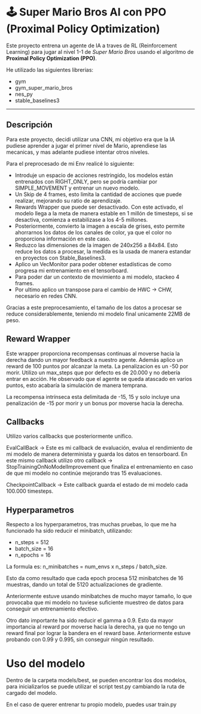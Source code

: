# 🕹️ Super Mario Bros AI con PPO (Proximal Policy Optimization)

Este proyecto entrena un agente de IA a traves de RL (Reinforcement Learning) para jugar al nivel 1-1 de *Super Mario Bros* usando el algoritmo de **Proximal Policy Optimization (PPO)**.

He utilizado las siguientes librerias:
  - gym
  - gym_super_mario_bros
  - nes_py
  - stable_baselines3

---

## Descripción

Para este proyecto, decidi utilizar una CNN, mi objetivo era que la IA pudiese aprender a jugar el primer nivel de Mario, aprendiese las mecanicas, y mas adelante pudiese intentar otros niveles.

Para el preprocesado de mi Env realicé lo siguiente:
  - Introduje un espacio de acciones restringido, los modelos están entrenados con RIGHT_ONLY, pero se podría cambiar por SIMPLE_MOVEMENT y entrenar un nuevo modelo.
  - Un Skip de 4 frames, esto limita la cantidad de acciones que puede realizar, mejorando su ratio de aprendizaje.
  - Rewards Wrapper que puede ser desactivado. Con este activado, el modelo llega a la meta de manera estable en 1 millón de timesteps, si se desactiva, comienza a estabilizase a los 4-5 millones.
  - Posteriormente, convierto la imagen a escala de grises, esto permite ahorrarnos los datos de los canales de color, ya que el color no proporciona información en este caso.
  - Reduzco las dimensiones de la imagen de 240x256 a 84x84. Esto reduce los datos a procesar, la medida es la usada de manera estandar en proyectos con Stable_Baselines3.
  - Aplico un VecMonitor para poder obtener estadísticas de como progresa mi entrenamiento en el tensorboard.
  - Para poder dar un contexto de movimiento a mi modelo, stackeo 4 frames.
  - Por ultimo aplico un transpose para el cambio de HWC -> CHW, necesario en redes CNN.


Gracias a este preprocesamiento, el tamaño de los datos a procesar se reduce considerablemente, teniendo mi modelo final unicamente 22MB de peso.

## Reward Wrapper

Este wrapper proporciona recompensas continuas al moverse hacia la derecha dando un mayor feedback a nuestro agente. Además aplico un reward de 100 puntos por alcanzar la meta.
La penalizacion es un -50 por morir.
Utilizo un max_steps que por defecto es de 20.000 y no debería entrar en acción. He observado que el agente se queda atascado en varios puntos, esto acabaría la simulación de manera temprana.

La recompensa intrínseca esta delimitada de -15, 15 y solo incluye una penalización de -15 por morir y un bonus por moverse hacia la derecha.

## Callbacks

Utilizo varios callbacks que posteriormente unifico.

EvalCallBack -> Este es mi callback de evaluación, evalua el rendimiento de mi modelo de manera determinista y guarda los datos en tensorboard. En este mismo callback
utilizo otro callback -> StopTrainingOnNoModelImprovement que finaliza el entrenamiento en caso de que mi modelo no continúe mejorando tras 15 evaluaciones.

CheckpointCallback -> Este callback guarda el estado de mi modelo cada 100.000 timesteps.


## Hyperparametros

Respecto a los hyperparametros, tras muchas pruebas, lo que me ha funcionado ha sido reducir el minibatch, utilizando:
  - n_steps = 512
  - batch_size = 16
  - n_epochs = 16

La formula es: n_minibatches = num_envs x n_steps / batch_size.

Esto da como resultado que cada epoch procesa 512 minibatches de  16 muestras, dando un total de 5120 actualizaciones de gradiente.

Anteriormente estuve usando minibatches de mucho mayor tamaño, lo que provocaba que mi modelo no tuviese suficiente muestreo de datos para conseguir un entrenamiento efectivo.

Otro dato importante ha sido reducir el gamma a 0.9. Esto da mayor importancia al reward por moverse hacia la derecha, ya que no tengo un reward final por lograr la bandera en el reward base.
Anteriormente estuve probando con 0.99 y 0.995, sin conseguir ningún resultado.



# Uso del modelo
Dentro de la carpeta models/best, se pueden encontrar los dos modelos, para inicializarlos se puede utilizar el script test.py cambiando la ruta de cargado del modelo.

En el caso de querer entrenar tu propio modelo, puedes usar train.py
